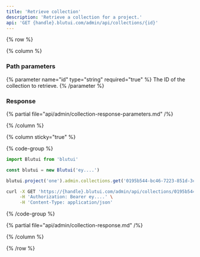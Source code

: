 ```yaml
---
title: 'Retrieve collection'
description: 'Retrieve a collection for a project.'
api: 'GET {handle}.blutui.com/admin/api/collections/{id}'
---
```


{% row %}

{% column %}
### Path parameters

{% parameter name="id" type="string" required="true" %}
The ID of the collection to retrieve.
{% /parameter %}

### Response

{% partial file="api/admin/collection-response-parameters.md" /%}

{% /column %}

{% column sticky="true" %}

{% code-group %}

```ts {% process=false filename="Node.js" %}
import Blutui from 'blutui'

const blutui = new Blutui('ey....')

blutui.project('one').admin.collections.get('0195b544-bc46-7223-851d-3ce553b11ae6')
```

```bash {% process=false filename="cURL" %}
curl -X GET 'https://{handle}.blutui.com/admin/api/collections/0195b544-bc46-7223-851d-3ce553b11ae6' \
     -H 'Authorization: Bearer ey....' \
     -H 'Content-Type: application/json'
```

{% /code-group %}

{% partial file="api/admin/collection-response.md" /%}

{% /column %}

{% /row %}
